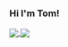 ### Hi I'm Tom! <!-- I'm a highschool developer using Lua, Typescript, and Python for my personal projects. -->

<a href="https://github.com/Zenthial">
  <img align="center" src="https://github-readme-stats.vercel.app/api?username=Zenthial&count_private=true&hide=stars&hide_border=true&show_icons=true&theme=radical&custom_title=My Stats" />
</a>
<a href="https://github.com/Zenthial">
  <img align="center" src="https://github-readme-stats.vercel.app/api/top-langs/?username=Zenthial&hide_border=true&langs_count=8&hide=stars&show_icons=true&theme=radical&custom_title=My Most Used Languages" />
</a>

<!--
**Zenthial/Zenthial** is a ✨ _special_ ✨ repository because its `README.md` (this file) appears on your GitHub profile.

Here are some ideas to get you started:

- 🔭 I’m currently working on ...
- 🌱 I’m currently learning ...
- 👯 I’m looking to collaborate on ...
- 🤔 I’m looking for help with ...
- 💬 Ask me about ...
- 📫 How to reach me: ...
- 😄 Pronouns: ...
- ⚡ Fun fact: ...
-->
